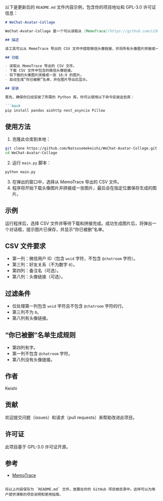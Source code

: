 以下是更新后的 `README.md` 文件内容示例，包含你的项目地址和 GPL-3.0 许可证信息：

```markdown
# WeChat-Avatar-Collage

WeChat-Avatar-Collage 是一个可以读取从 [MemoTrace](https://github.com/LC044/WeChatMsg/) 导出的 CSV 文件并创建微信头像拼合图的工具。

## 描述

该工具可以从 MemoTrace 导出的 CSV 文件中提取微信头像链接，并将所有头像图片拼接成一张 16:9 的图片。同时，还会自动生成一个“你已被删”名单，用于识别被删除的好友。

## 功能

- 读取从 MemoTrace 导出的 CSV 文件。
- 下载 CSV 文件中包含的微信头像链接。
- 将下载的头像图片拼接成一张 16:9 的图片。
- 自动生成“你已被删”名单，并在图片导出后显示。

## 安装

首先，确保你已经安装了所需的 Python 库。你可以使用以下命令安装这些库：

```bash
pip install pandas aiohttp nest_asyncio Pillow
```

## 使用方法

1. 克隆此仓库到本地：

```bash
git clone https://github.com/Natsusomekeishi/WeChat-Avatar-Collage.git
cd WeChat-Avatar-Collage
```

2. 运行 `main.py` 脚本：

```bash
python main.py
```

3. 在弹出的窗口中，选择从 MemoTrace 导出的 CSV 文件。
4. 程序将开始下载头像图片并拼接成一张图片，最后会在指定位置保存生成的图片。

## 示例

运行程序后，选择 CSV 文件并等待下载和拼接完成。成功生成图片后，将弹出一个对话框，提示图片已保存，并显示“你已被删”名单。

## CSV 文件要求

- 第一列：微信用户 ID（包含 `wxid` 字符，不包含 `@chatroom` 字符）。
- 第三列：好友关系（不为数字 `0`）。
- 第四列：备注名（可选）。
- 第八列：头像链接（可选）。

## 过滤条件

- 仅处理第一列包含 `wxid` 字符且不包含 `@chatroom` 字符的行。
- 第三列不为 `0`。
- 第八列有头像链接。

## “你已被删”名单生成规则

- 第四列有字。
- 第一列不包含 `@chatroom` 字符。
- 第八列没有头像链接。

## 作者

Keishi

## 贡献

欢迎提交问题（issues）和请求（pull requests）来帮助改进此项目。

## 许可证

此项目基于 GPL-3.0 许可证开源。

## 参考

- [MemoTrace](https://github.com/LC044/WeChatMsg/)
```

将以上内容保存为 `README.md` 文件，放置在你的 GitHub 项目根目录中。这样可以为用户提供清晰的项目说明和使用指南。

